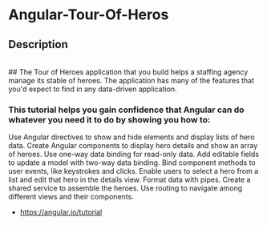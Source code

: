 # Angular-Tour-Of-Heros

## Description
<br>
## The Tour of Heroes application that you build helps a staffing agency manage its stable of heroes. The application has many of the features that you'd expect to find in any data-driven application.

### This tutorial helps you gain confidence that Angular can do whatever you need it to do by showing you how to:

Use Angular directives to show and hide elements and display lists of hero data.
Create Angular components to display hero details and show an array of heroes.
Use one-way data binding for read-only data.
Add editable fields to update a model with two-way data binding.
Bind component methods to user events, like keystrokes and clicks.
Enable users to select a hero from a list and edit that hero in the details view.
Format data with pipes.
Create a shared service to assemble the heroes.
Use routing to navigate among different views and their components.
- https://angular.io/tutorial  
